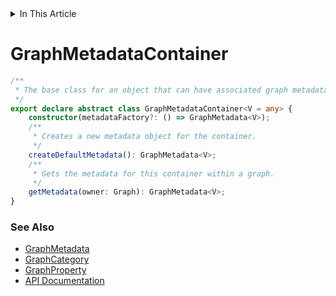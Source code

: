 <details>
<summary>In This Article</summary>
<li><a href="#graphmetadatacontainer">GraphMetadataContainer</a></li>
</details>

# GraphMetadataContainer
```ts
/**
 * The base class for an object that can have associated graph metadata.
 */
export declare abstract class GraphMetadataContainer<V = any> {
    constructor(metadataFactory?: () => GraphMetadata<V>);
    /**
     * Creates a new metadata object for the container.
     */
    createDefaultMetadata(): GraphMetadata<V>;
    /**
     * Gets the metadata for this container within a graph.
     */
    getMetadata(owner: Graph): GraphMetadata<V>;
}
```

### See Also
* [GraphMetadata](graphMetadata.md#graphmetadata)
* [GraphCategory](graphCategory.md#graphcategory)
* [GraphProperty](graphProperty.md#graphproperty)
* [API Documentation](index.md)
